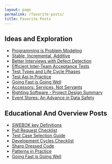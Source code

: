 ```yaml
---
layout: page
permalink: /favorite-posts/
title: Favorite Posts
---
```


## Ideas and Exploration
- [Programming is Problem Modeling](../_posts/2022-02-18-Programming-is-Problem-Modeling.md)
- [Stable, Incremental, Additive](../_posts/2022-02-25-Stable-Incremental-Additive.md)
- [Better Interviews with Defect Detection](../_posts/2022-06-12-Better-Interviews-with-Defect-Detection.md)
- [Efficient Inter-Team Acceptance Tests](../_posts/2021-10-31-Efficient-Inter-Team-Contracts-with-Acceptance-Tests.md)
- [Test Types and Life Cycle Phases](../_posts/2021-08-30-Test-Types-and-Lifecycle-Phases.md)
- [Test Api In Practice](../_posts/2020-08-21-Test-Api-InPractice.md)
- [Going Fast is Going Well](../_posts/2021-01-29-Going-Fast-is-Going-Well.md)
- [Accessors: Services, Not Servants](../_posts/2021-01-01-Accessors-Services-Not-Servants.md)
- [Righting Software - Project Design Summary](../_posts/2020-07-16-iDesign-Project-Summary.md)
- [Event Stores: An Advance in Data Safety](../_posts/2021-05-28-Transaction-Databases.md)
  
<!-- Split mental model and techniques into separate sections? -->
  
<!-- 
- Gherkin-named Tests as Low-bar Acceptance Tests?
- Progressive Modeling with Events, Transforms, and State
- https://spencerfarley.com/2021/08/27/swebok-modified-topic-diagram/
  - none of my posts that communicate relationship of cross-cutting concerns to lifecycle stages are good or self-complete enough to make the favorites
- https://spencerfarley.com/2020/10/16/aop-and-decorator/
- https://spencerfarley.com/2020/12/04/type-systems-and-predictability/
 -->

## Educational And Overview Posts
- [SWEBOK key Definitions](../_posts/2022-01-14-SWEBOK-term-definitions.md)
- [Pull Request Checklist](../_posts/2022-02-11-Pull-Request-Checklist.md)
- [Test Case Selection Guide](../_posts/2022-01-28-Test-Case-Selection.md)
- [Development Cycles Checklist](../_posts/2022-01-21-Development-Cycles-Checklist.md)
- [Sharp Dressed Code](../_posts/2021-07-16-Well-Dressed-Code.md)
- [Patterns in Practice](../_posts/2021-07-09-Patterns-in-Practice.md)
- [Going Fast is Going Well](../_posts/2021-01-29-Going-Fast-is-Going-Well.md)